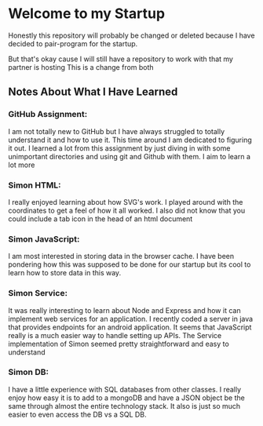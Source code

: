 # Welcome to my Startup

Honestly this repository will probably be changed or deleted because I have decided to pair-program for the startup.

But that's okay cause I will still have a repository to work with that my partner is hosting
This is a change from both



## Notes About What I Have Learned
### GitHub Assignment:  
I am not totally new to GitHub but I have always struggled to totally understand it and how to use it. This time around I am dedicated to figuring it out. I learned a lot from this assignment by just diving in with some unimportant directories and using git and Github with them. I aim to learn a lot more

### Simon HTML:  
I really enjoyed learning about how SVG's work. I played around with the coordinates to get a feel of how it all worked. I also did not know that you could include a tab icon in the head of an html document
    
### Simon JavaScript:  
I am most interested in storing data in the browser cache. I have been pondering how this was supposed to be done for our startup but its cool to learn how to store data in this way.
    
### Simon Service:  
It was really interesting to learn about Node and Express and how it can implement web services for an application. I recently coded a server in java that provides endpoints for an android application. It seems that JavaScript really is a much easier way to handle setting up APIs. The Service implementation of Simon seemed pretty straightforward and easy to understand
    
### Simon DB:  
I have a little experience with SQL databases from other classes. I really enjoy how easy it is to add to a mongoDB and have a JSON object be the same through almost the entire technology stack. It also is just so much easier to even access the DB vs a SQL DB.

